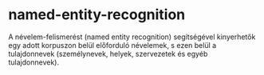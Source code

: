 # named-entity-recognition
A névelem-felismerést (named entity recognition) segítségével kinyerhetők egy adott korpuszon belül előforduló névelemek, s ezen belül a tulajdonnevek (személynevek, helyek, szervezetek és egyéb tulajdonnevek). 
